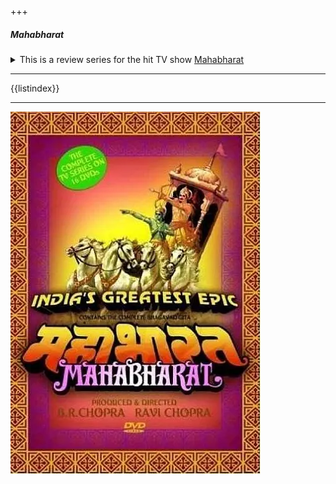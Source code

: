 


+++
##### Mahabharat
<details>
<summary>This is a review series for the hit TV show <a href="https://www.imdb.com/title/tt0158417/">Mahabharat</a> 
</summary>
<p>
It is close to my heart as
it was being rerun when I was a child and I remember watching it everyday. This
series started as an attempt to provide a reading companion with the TV series.
It is inspired by Alan Sepinwall's reviews for *The wire*. Of course, both the shows
are vastly different, but I think I will be able to do this justice. This show is about
the Indian epic Mahabharat, and it is nearly identical with the source material, with a few
hiccups here and there. It is ingrained in the culture of India as the show that
everyone watched when they were kids. No matter the generation, at some point in time 
this show has always aired on TV since 1988. I hope these episode reviews will
serve 
as a faithful reading companion when you watch the show. 

**P.S. These reviews only cover the actual show with 94 episodes and not the
pre-sequel-prequels that came in the 90s because they were clearly a cashgrab
riding on the success of the original.**
<p></details>

-----

{{listindex}}

-----
![Mahabharat 1988 TV show box cover](/static/images/mahabharat_index.webp)

